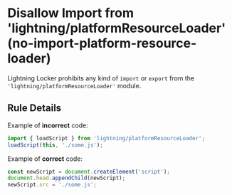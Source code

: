 # Disallow Import from 'lightning/platformResourceLoader' (no-import-platform-resource-loader)

Lightning Locker prohibits any kind of `import` or `export` from the `'lightning/platformResourceLoader'` module.

## Rule Details

Example of **incorrect** code:

```js
import { loadScript } from 'lightning/platformResourceLoader';
loadScript(this, './some.js');
```

Example of **correct** code:

```js
const newScript = document.createElement('script');
document.head.appendChild(newScript);
newScript.src = './some.js';
```

